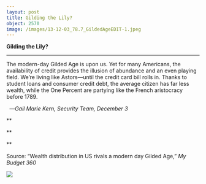 ```yaml
---
layout: post
title: Gilding the Lily?
object: 2570
image: /images/13-12-03_78.7_GildedAgeEDIT-1.jpeg
---
```

**Gilding the Lily?**

****

The modern-day Gilded Age is upon us. Yet for many Americans, the availability of credit provides the illusion of abundance and an even playing field. We’re living like Astors—until the credit card bill rolls in. Thanks to student loans and consumer credit debt, the average citizen has far less wealth, while the One Percent are partying like the French aristocracy before 1789.  

  —*Gail Marie Kern, Security Team, December 3*

**

**

**

Source: “Wealth distribution in US rivals a modern day Gilded Age,” *My Budget 360*

![]({{siteurl.base}}/images/13-12-03_78.7_GildedAgeEDIT-1.jpeg)
